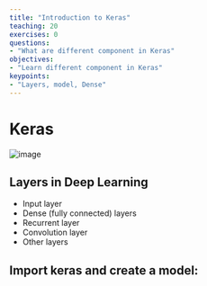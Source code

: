 ```yaml
---
title: "Introduction to Keras"
teaching: 20
exercises: 0
questions:
- "What are different component in Keras"
objectives:
- "Learn different component in Keras"
keypoints:
- "Layers, model, Dense"
---
```

# Keras

![image](https://user-images.githubusercontent.com/43855029/129512053-e36e8617-6422-4594-be2d-2addd09604d1.png)

## Layers in Deep Learning
- Input layer
- Dense (fully connected) layers
- Recurrent layer
- Convolution layer
- Other layers

## Import keras and create a model:

```


